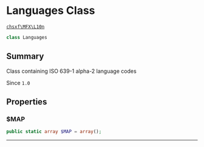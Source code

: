 # Languages Class

[`chsxf\MFX\L10n`](API-Namespace-L10n)

```php
class Languages
```

## Summary

Class containing ISO 639-1 alpha-2 language codes

Since `1.0`

## Properties

### $MAP

```php
public static array $MAP = array();
```

---

